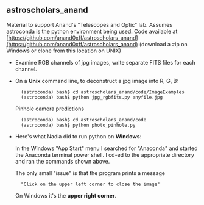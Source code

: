 ## astroscholars_anand
Material to support Anand's "Telescopes and Optic" lab.  Assumes astroconda is the python environment being used.  Code available at [https://github.com/anand0xff/astroscholars_anand](https://github.com/anand0xff/astroscholars_anand) (download a zip on Windows or clone from this location on UNIX)

- Examine RGB channels of jpg images, write separate FITS files for each channel. 

- On a **Unix** command line, to deconstruct a jpg image into R, G, B:

		(astroconda) bash$ cd astroscholars_anand/code/ImageExamples
		(astroconda) bash$ python jpg_rgbfits.py anyfile.jpg

	Pinhole camera predictions

		(astroconda) bash$ cd astroscholars_anand/code
		(astroconda) bash$ python photo_pinhole.py
		
- Here's what Nadia did to run python on **Windows**:

	In the Windows "App Start" menu I searched for "Anaconda" and started the Anaconda  terminal power shell. I cd-ed to the appropriate directory and ran the commands shown above.

	The only small "issue" is that the program prints a message 
	
		"Click on the upper left corner to close the image" 
	On Windows it's the **upper right corner**. 